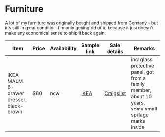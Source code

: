 # Furniture

A lot of my furniture was originally bought and shipped from Germany - but it's still in great condition. I'm only getting rid of it, because it just doesn't make any economical sense to ship it back again.

| Item | Price | Availability | Sample link | Sale details | Remarks | 
|---|---|---|---|---|---|
| IKEA MALM 6-drawer dresser, black-brown | $60 | now | [IKEA](https://www.ikea.com/us/en/p/malm-6-drawer-chest-black-brown-10360474/) | [Craigslist](https://seattle.craigslist.org/see/fuo/d/seattle-ikea-malm-drawer-dresser-dark/7282955447.html) |  incl glass protective panel, got from a family member, about 10 years, some small spillage marks inside

